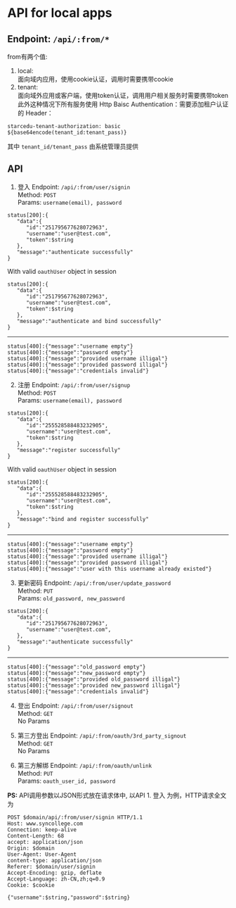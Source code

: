 # API for local apps

## Endpoint: `/api/:from/*`
from有两个值:
1. local:  
    面向域内应用，使用cookie认证，调用时需要携带cookie  
2. tenant:  
    面向域外应用或客户端，使用token认证，调用用户相关服务时需要携带token  
    此外这种情况下所有服务使用 Http Baisc Authentication：需要添加租户认证的 Header：

`starcedu-tenant-authorization: basic ${base64encode(tenant_id:tenant_pass)}`

其中 `tenant_id/tenant_pass` 由系统管理员提供  

## API

1. 登入
Endpoint: `/api/:from/user/signin`  
Method: `POST`  
Params: `username(email), password`  
```
status[200]:{  
   "data":{  
      "id":"251795677628072963",
      "username":"user@test.com",
      "token":$string
   },
   "message":"authenticate successfully"
}
```
With valid `oauthUser` object in session
```
status[200]:{  
   "data":{  
      "id":"251795677628072963",
      "username":"user@test.com",
      "token":$string
   },
   "message":"authenticate and bind successfully"
}
```
---
```
status[400]:{"message":"username empty"}
status[400]:{"message":"password empty"}
status[400]:{"message":"provided username illigal"}
status[400]:{"message":"provided password illigal"}
status[400]:{"message":"credentials invalid"}
```

2. 注册
Endpoint: `/api/:from/user/signup`  
Method: `POST`  
Params: `username(email), password`  
```
status[200]:{  
   "data":{  
      "id":"255528588483232905",
      "username":"user@test.com",
      "token":$string
   },
   "message":"register successfully"
}
```
With valid `oauthUser` object in session
```
status[200]:{  
   "data":{  
      "id":"255528588483232905",
      "username":"user@test.com",
      "token":$string
   },
   "message":"bind and register successfully"
}
```
---
```
status[400]:{"message":"username empty"}
status[400]:{"message":"password empty"}
status[400]:{"message":"provided username illigal"}
status[400]:{"message":"provided password illigal"}
status[400]:{"message":"user with this username already existed"}
```

3. 更新密码
Endpoint: `/api/:from/user/update_password`  
Method: `PUT`  
Params: `old_password, new_password`
```
status[200]:{  
   "data":{  
      "id":"251795677628072963",
      "username":"user@test.com",
   },
   "message":"authenticate successfully"
}
```
---
```
status[400]:{"message":"old_password empty"}
status[400]:{"message":"new_password empty"}
status[400]:{"message":"provided old_password illigal"}
status[400]:{"message":"provided new_password illigal"}
status[400]:{"message":"credentials invalid"}
```

4. 登出
Endpoint: `/api/:from/user/signout`  
Method: `GET`  
No Params

5. 第三方登出
Endpoint: `/api/:from/oauth/3rd_party_signout`  
Method: `GET`  
No Params

6. 第三方解绑
Endpoint: `/api/:from/oauth/unlink`  
Method: `PUT`  
Params: `oauth_user_id, password`

__PS:__ API调用参数以JSON形式放在请求体中, 以API 1. 登入 为例，HTTP请求全文为
```
POST $domain/api/:from/user/signin HTTP/1.1
Host: www.syncollege.com
Connection: keep-alive
Content-Length: 68
accept: application/json
Origin: $domain
User-Agent: User-Agent
content-type: application/json
Referer: $domain/user/signin
Accept-Encoding: gzip, deflate
Accept-Language: zh-CN,zh;q=0.9
Cookie: $cookie

{"username":$string,"password":$string}
```